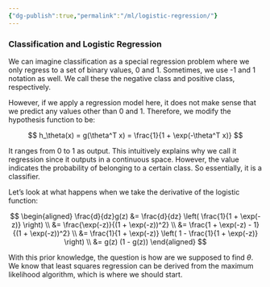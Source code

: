 ```yaml
---
{"dg-publish":true,"permalink":"/ml/logistic-regression/"}
---
```


### Classification and Logistic Regression

We can imagine classification as a special regression problem where we only regress to a set of binary values, 0 and 1. Sometimes, we use -1 and 1 notation as well. We call these the negative class and positive class, respectively.

However, if we apply a regression model here, it does not make sense that we predict any values other than 0 and 1. Therefore, we modify the hypothesis function to be:

$$ h_\theta(x) = g(\theta^T x) = \frac{1}{1 + \exp(-\theta^T x)} $$

It ranges from 0 to 1 as output. This intuitively explains why we call it regression since it outputs in a continuous space. However, the value indicates the probability of belonging to a certain class. So essentially, it is a classifier.

Let’s look at what happens when we take the derivative of the logistic function:

$$
\begin{aligned}
\frac{d}{dz}g(z) &= \frac{d}{dz} \left( \frac{1}{1 + \exp(-z)} \right) \\
&= \frac{\exp(-z)}{(1 + \exp(-z))^2} \\
&= \frac{1 + \exp(-z) - 1}{(1 + \exp(-z))^2} \\
&= \frac{1}{1 + \exp(-z)} \left( 1 - \frac{1}{1 + \exp(-z)} \right) \\
&= g(z) (1 - g(z))
\end{aligned}
$$


With this prior knowledge, the question is how are we supposed to find $\theta$. We know that least squares regression can be derived from the maximum likelihood algorithm, which is where we should start.
